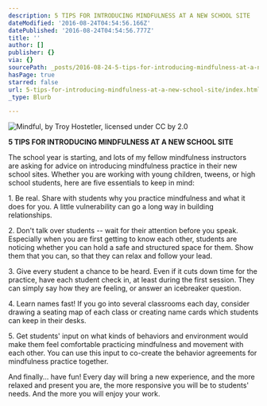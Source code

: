 ```yaml
---
description: 5 TIPS FOR INTRODUCING MINDFULNESS AT A NEW SCHOOL SITE
dateModified: '2016-08-24T04:54:56.166Z'
datePublished: '2016-08-24T04:54:56.777Z'
title: ''
author: []
publisher: {}
via: {}
sourcePath: _posts/2016-08-24-5-tips-for-introducing-mindfulness-at-a-new-school-site.md
hasPage: true
starred: false
url: 5-tips-for-introducing-mindfulness-at-a-new-school-site/index.html
_type: Blurb

---
```

![Mindful, by Troy Hostetler, licensed under CC by 2.0](https://the-grid-user-content.s3-us-west-2.amazonaws.com/c68793c9-8647-4489-a568-b8c8e7ca9b5b.jpg)

**5 TIPS FOR INTRODUCING MINDFULNESS AT A NEW SCHOOL SITE**

The school year is starting, and lots of my fellow mindfulness instructors are asking for advice on introducing mindfulness practice in their new school sites. Whether you are working with young children, tweens, or high school students, here are five essentials to keep in mind:

1\. Be real. Share with students why you practice mindfulness and what it does for you. A little vulnerability can go a long way in building relationships.

2\. Don't talk over students -- wait for their attention before you speak. Especially when you are first getting to know each other, students are noticing whether you can hold a safe and structured space for them. Show them that you can, so that they can relax and follow your lead.

3\. Give every student a chance to be heard. Even if it cuts down time for the practice, have each student check in, at least during the first session. They can simply say how they are feeling, or answer an icebreaker question.

4\. Learn names fast! If you go into several classrooms each day, consider drawing a seating map of each class or creating name cards which students can keep in their desks.

5\. Get students' input on what kinds of behaviors and environment would make them feel comfortable practicing mindfulness and movement with each other. You can use this input to co-create the behavior agreements for mindfulness practice together.

And finally... have fun! Every day will bring a new experience, and the more relaxed and present you are, the more responsive you will be to students' needs. And the more you will enjoy your work.